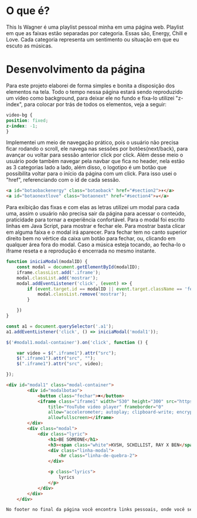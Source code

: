 # O que é?
This Is Wagner é uma playlist pessoal minha em uma página web.
Playlist em que as faixas estão separadas por categoria. Essas são, Energy, Chill e Love. Cada categoria representa um sentimento ou situação em que eu escuto as músicas.

# Desenvolvimento da página
Para este projeto elaborei de forma simples e bonita a disposição dos elementos na tela. Todo o tempo nessa página estará sendo reproduzido um vídeo como background, para deixar ele no fundo e fixa-lo utilizei "z-index", para colocar por trás de todos os elementos, veja a seguir:
```css
video-bg {
position: fixed;
z-index: -1;
}
```
Implementei um meio de navegação prático, pois o usuário não precisa ficar rodando o scroll, ele navega nas sessões por botões(next/back), para avançar ou voltar para sessão anterior click por click. Além desse meio o usuário pode também navegar pela navbar que fica no header, nela estão as 3 categorias lado a lado, além disso, o logotipo é um botão que possibilita voltar para o início da página com um click. Para isso usei o "href", referenciando com o id de cada sessão.
```html
<a id="botaobackenergy" class="botaoback" href="#section2">↟</a>
<a id="botaonextlove" class="botaonext" href="#section4">↡</a>
```
Para exibição das fixas e com elas as letras utilizei um modal para cada uma, assim o usuário não precisa sair da página para acessar o conteúdo, praticidade para tornar a experiência confortável. Para o modal foi escrito linhas em Java Script, para mostrar e fechar ele. Para mostrar basta clicar em alguma faixa e o modal irá aparecer. Para fechar tem no canto superior direito bem no vértice da caixa um botão para fechar, ou, clicando em qualquer área fora do modal. Caso a música esteja tocando, ao fecha-lo o iframe reseta e a reprodução é encerrada no mesmo instante.
```javascript
function iniciaModal(modalID) {
    const modal = document.getElementById(modalID);
    iframe.classList.add('.iframe');
    modal.classList.add('mostrar');
    modal.addEventListener('click', (event) => {
        if (event.target.id == modalID || event.target.className == 'fechar') {
            modal.classList.remove('mostrar');
        }

    })
}

const a1 = document.querySelector('.a1');
a1.addEventListener('click', () => iniciaModal('modal1'));

$('#modal1.modal-container').on('click', function () {

    var video = $(".iframe1").attr("src");
    $(".iframe1").attr("src", "");
    $(".iframe1").attr("src", video);

});
```
```html
<div id="modal1" class="modal-container">
        <div id="modalbotao">
            <button class="fechar">✖</button>
            <iframe class="iframe1" width="530" height="300" src="https://www.youtube-nocookie.com/embed/aq_gGxMZ6tg"
                title="YouTube video player" frameborder="0"
                allow="accelerometer; autoplay; clipboard-write; encrypted-media; gyroscope; picture-in-picture"
                allowfullscreen></iframe>
        </div>
        <div class="modal">
            <div class="lyric">
                <h1>BE SOMEONE</h1>
                <h3><span class="white">KVSH, SCHILLIST, RAY X BEN</span> ϟ ENERGY</h3>
                <div class="linha-modal">
                    <hr class="linha-de-quebra-2">
                </div>

                <p class="lyrics">
                    lyrics
                </p>
            </div>
        </div>
    </div>

No footer no final da página você encontra links pessoais, onde você será redirecionado para meus perfis no Linked In, Git Hub e Instagram.
